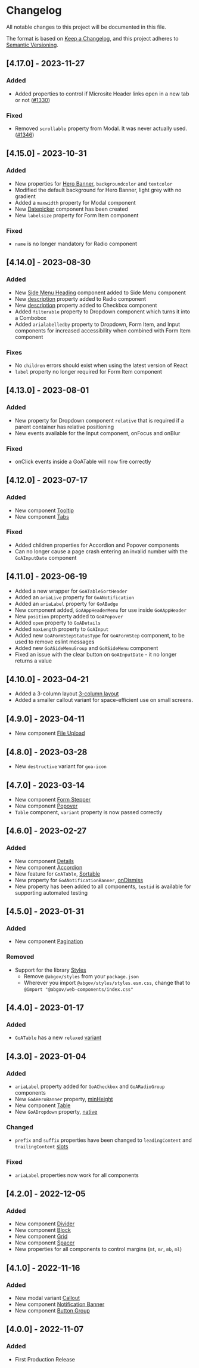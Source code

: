 # Changelog

All notable changes to this project will be documented in this file.

The format is based on [Keep a Changelog](https://keepachangelog.com/en/1.0.0),
and this project adheres to [Semantic Versioning](https://semver.org/spec/v2.0.0.html).

## [4.17.0] - 2023-11-27

### Added

- Added properties to control if Microsite Header links open in a new tab or not ([#1330](https://github.com/GovAlta/ui-components/issues/1330))

### Fixed

- Removed `scrollable` property from Modal. It was never actually used. ([#1346](https://github.com/GovAlta/ui-components/issues/1346))

## [4.15.0] - 2023-10-31

### Added

- New properties for [Hero Banner](https://ui-components.alberta.ca/?path=/docs/components-hero-banner--basic), `backgroundcolor` and `textcolor`
- Modified the default background for Hero Banner, light grey with no gradient
- Added a `maxwidth` property for Modal component
- New [Datepicker](https://ui-components.alberta.ca/?path=/docs/components-datepicker--basic) component has been created
- New `labelsize` property for Form Item component

### Fixed

- `name` is no longer mandatory for Radio component

## [4.14.0] - 2023-08-30

### Added
- New [Side Menu Heading](https://ui-components.alberta.ca/?path=/docs/components-sidemenu--section-headings) component added to Side Menu component
- New [description](https://ui-components.alberta.ca/?path=/docs/components-radio--description) property added to Radio component
- New [description](https://alpha.ui-components.alberta.ca/?path=/docs/components-checkbox--description) property added to Checkbox component
- Added `filterable` property to Dropdown component which turns it into a Combobox
- Added `arialabelledby` property to Dropdown, Form Item, and Input components for increased accessibility when combined with Form Item component

### Fixes
- No `children` errors should exist when using the latest version of React
- `label` property no longer required for Form Item component

## [4.13.0] - 2023-08-01

### Added

- New property for Dropdown component `relative` that is required if a parent container has relative positioning
- New events available for the Input component, onFocus and onBlur

### Fixed

- onClick events inside a GoATable will now fire correctly

## [4.12.0] - 2023-07-17

### Added

- New component [Tooltip](https://ui-components.alberta.ca/?path=/docs/components-tooltip--basic)
- New component [Tabs](https://ui-components.alberta.ca/?path=/docs/components-tabs--basic)

### Fixed

- Added children properties for Accordion and Popover components
- Can no longer cause a page crash entering an invalid number with the `GoAInputDate` component

## [4.11.0] - 2023-06-19

- Added a new wrapper for `GoATableSortHeader`
- Added an `ariaLive` property for `GoANotification`
- Added an `ariaLabel` property for `GoABadge`
- New component added, `GoAAppHeaderMenu` for use inside `GoAAppHeader`
- New `position` property added to `GoAPopover`
- Added `open` property to `GoADetails`
- Added `maxLength` property to `GoAInput`
- Added new `GoAFormStepStatusType` for `GoAFormStep` component, to be used to remove eslint messages
- Added new `GoASideMenuGroup` and `GoASideMenu` component
- Fixed an issue with the clear button on `GoAInputDate` - it no longer returns a value

## [4.10.0] - 2023-04-21

- Added a 3-column layout [3-column layout](https://ui-components.alberta.ca/?path=/docs/layouts-three-column--basic)
- Added a smaller callout variant for space-efficient use on small screens.

## [4.9.0] - 2023-04-11

- New component [File Upload](https://ui-components.alberta.ca/?path=/docs/components-file-upload--basic)

## [4.8.0] - 2023-03-28

- New `destructive` variant for `goa-icon`

## [4.7.0] - 2023-03-14

- New component [Form Stepper](https://ui-components.alberta.ca/?path=/docs/components-form-stepper--basic)
- New component [Popover](https://ui-components.alberta.ca/?path=/docs/components-popover--basic)
- `Table` component, `variant` property is now passed correctly

## [4.6.0] - 2023-02-27

### Added

- New component [Details](https://ui-components.alberta.ca/?path=/docs/components-details--basic)
- New component [Accordion](https://ui-components.alberta.ca/?path=/docs/components-accordion--basic)
- New feature for `GoATable`, [Sortable](https://ui-components.alberta.ca/?path=/docs/components-table--sortable)
- New property for `GoANotificationBanner`, [onDismiss](https://ui-components.alberta.ca/?path=/docs/components-notification-banner--types)
- New property has been added to all components, `testid` is available for supporting automated testing

## [4.5.0] - 2023-01-31

### Added

- New component [Pagination](https://ui-components.alberta.ca/?path=/docs/components-pagination--basic)

### Removed

- Support for the library [Styles](https://www.npmjs.com/package/@abgov/styles)
  - Remove `@abgov/styles` from your `package.json`
  - Wherever you import `@abgov/styles/styles.esm.css`, change that to `@import "@abgov/web-components/index.css"`

## [4.4.0] - 2023-01-17

### Added

- `GoATable` has a new `relaxed` [variant](https://ui-components.alberta.ca/?path=/docs/components-table--relaxed-variant)

## [4.3.0] - 2023-01-04

### Added

- `ariaLabel` property added for `GoACheckbox` and `GoARadioGroup` components
- New `GoAHeroBanner` property, [minHeight](https://ui-components.alberta.ca/?path=/docs/components-hero-banner--min-height)
- New component [Table](https://ui-components.alberta.ca/?path=/docs/components-table--basic)
- New `GoADropdown` property, [native](https://ui-components.alberta.ca/?path=/docs/components-dropdown--native)

### Changed

- `prefix` and `suffix` properties have been changed to `leadingContent` and `trailingContent` [slots](https://ui-components.alberta.ca/?path=/docs/components-inputs--leading-content-and-trailing-content)

### Fixed

- `ariaLabel` properties now work for all components

## [4.2.0] - 2022-12-05

### Added

- New component [Divider](https://ui-components.alberta.ca/?path=/docs/utility-divider--spacing)
- New component [Block](https://ui-components.alberta.ca/?path=/docs/utility-block--horizontal)
- New component [Grid](https://ui-components.alberta.ca/?path=/docs/utility-grid--basic)
- New component [Spacer](https://ui-components.alberta.ca/?path=/docs/utility-spacer--basic)
- New properties for all components to control margins (`mt`, `mr`, `mb`, `ml`)

## [4.1.0] - 2022-11-16

### Added

- New modal variant [Callout](https://ui-components.alberta.ca/?path=/docs/components-modal--callout-variant)
- New component [Notification Banner](https://ui-components.alberta.ca/?path=/docs/components-notification-banner--types)
- New component [Button Group](https://ui-components.alberta.ca/?path=/docs/components-button-group--alignment)

## [4.0.0] - 2022-11-07

### Added

- First Production Release
